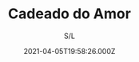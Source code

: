 ---
id: '2e7ebce3-06a9-45a0-9d4b-f4bdd9de7e19'
type: 'movie' # Filme, Série, Anime
title: "Cadeado do Amor"
synopsis: ["Lindsey Wilson encontrou amor pela primeira vez, na romântica cidade de Paris, quando estudava artes. Agora, vinte anos mais tarde, ela está voltando para a Cidade da Luz, numa aventura com sua filha. Lindsay é uma pintora talentosa, porém, depois de uma promessa quebrada por uma antiga paixão, ela acabou em Nova York, não como artista, mas como editora de uma revista de arte. Lindsay só não imaginaria que sua viagem à Paris com sua filha, geraria um reencontro com seu ex-namorado e a aventura se tornaria um belo romance.",
]
originalTitle: "Love Locks"
date: '2021-04-05T19:58:26.000Z'
update: '2021-04-05T19:58:26.000Z'
releaseDate: '2017-01-28T03:00:00.000Z'
imdb:
  rating: '6.5' # 8.5
  id: '' # tt0470752
duration: '1h 35 Min'
trailer:
  urls: [
    'Fg_S_U3xWMk',
  ]
tags: ['1080p']
genre: ['Romance'] #
quality: 'WEB-DL' # BluRay, WEB-DL, HDTV, WEB-DL4K, WEB-DLe
format: 'Mkv' # MKV, MP4, TS
audio: 'Português, Inglês' # Dublado, Legendado, Dual Audio, Dub & Leg
subtitle: 'S/L' # Português, inglês,
size: '4.20 GB' # 4.8 GB
audioQuality: 10
videoQuality: 10
directors: []
#  - name: 'Lana Wachowski'
#    image: ''
#  - name: 'Lilly Wachowski'
#    image: ''
cast: []
#  - name: 'Keanu Reeves'
#    image: ''
#    characterName: 'Neo'
writers: []
#  - name: ''
#    image: ''
maturityRating:
  age: '' # L , 10, 12, 14, 16, 18
  topics: [''] # Violence, Illegal drugs, Inappropriate Language, Legal Drugs, Sexual Content, Extreme Violence
###########################################
download:
  
  - url: 'magnet:?xt=urn:btih:b996b39917f00070b740616f2448ca39a74053e8&dn=Cadeado%20do%20Amor%202019%20(1080p-FULL)%20LAPUMiA&tr=udp%3a%2f%2ftracker.opentrackr.org%3a1337%2fannounce&tr=udp%3a%2f%2ftracker.opentrackr.org%3a1337%2fannounce&tr=udp%3a%2f%2ftracker.openbittorrent.com%3a80%2fannounce&tr=udp%3a%2f%2ftracker.openbittorrent.com%3a80%2fannounce&tr=udp%3a%2f%2ftracker.openbittorrent.com%3a80%2fannounce&tr=udp%3a%2f%2ftracker.trackerfix.com%3a83%2fannounce&tr=udp%3a%2f%2ftracker.coppersurfer.tk%3a6969%2fannounce&tr=udp%3a%2f%2ftracker.leechers-paradise.org%3a6969%2fannounce&tr=udp%3a%2f%2feddie4.nl%3a6969%2fannounce&tr=udp%3a%2f%2fp4p.arenabg.com%3a1337%2fannounce&tr=udp%3a%2f%2fexplodie.org%3a6969%2fannounce&tr=udp%3a%2f%2fzer0day.ch%3a1337%2fannounce&tr=udp%3a%2f%2ftracker.opentrackr.org%3a1337%2fannounce'
    resolution: '1080p' # 720p, 1080p, 4K,
    audio: 'Dual Áudio' # Dublado, Legendado, Dual Audio
    size: '' # 4.8 GB
    quality: '' # BluRay, WEB-DL
    format: '' # MKV
images:
  cover: '/assets/movies/cadeado-do-amor.jpg'
  background: '/assets/movies/'
---
